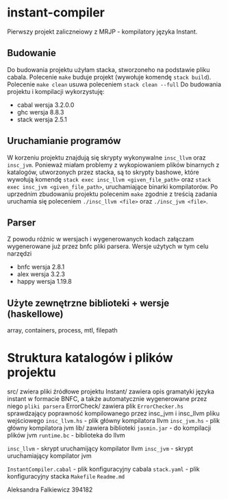 # instant-compiler
Pierwszy projekt zaliczneiowy z MRJP - kompilatory języka Instant.

## Budowanie
Do budowania projektu użyłam stacka, stworzoneho na podstawie pliku cabala.
Polecenie `make` buduje projekt (wywołuje komendę `stack build`).
Polecenie `make clean` usuwa poleceniem `stack clean --full`
Do budowania projektu i kompilacji wykorzystuję:
* cabal wersja 3.2.0.0
* ghc wersja 8.8.3
* stack wersja 2.5.1

## Uruchamianie programów
W korzeniu projektu znajdują się skrypty wykonywalne `insc_llvm` oraz `insc_jvm`.
Ponieważ miałam problemy z wykopiowaniem plików binarnych z katalogów, utworzonych przez stacka, są to skrypty bashowe, które wywołują komendę `stack exec insc_llvm <given_file_path>` oraz `stack exec insc_jvm <given_file_path>`, uruchamiające binarki kompilatorów.
Po uprzednim zbudowaniu projektu polecenim `make` zgodnie z treścią zadania uruchamia się poleceniem `./insc_llvm <file>` oraz `./insc_jvm <file>`.

## Parser
Z powodu różnic w wersjach i wygenerowanych kodach załączam wygenerowane już przez bnfc pliki parsera.
Wersje użytych w tym celu narzędzi
* bnfc wersja 2.8.1
* alex wersja 3.2.3
* happy wersja 1.19.8

## Użyte zewnętrzne biblioteki + wersje (haskellowe)
array, containers, process, mtl, filepath

# Struktura katalogów i plików projektu

src/ zwiera pliki źródłowe projektu
    Instant/ zawiera opis gramatyki języka instant w formacie BNFC,
           a także automatycznie wygenerowane przez niego `pliki parsera`
    ErrorCheck/ zawiera plik `ErrorChecker.hs` sprawdzający poprawność 
          kompilowanego przez insc_jvm i insc_llvm pliku wejściowego
    `insc_llvm.hs` - plik główny kompilatora llvm
    `insc_jvm.hs` - plik główny kompilatora jvm
lib/ zawiera biblioteki
    `jasmin.jar` - do kompilacji plików jvm
    `runtime.bc` - biblioteka do llvm

`insc_llvm` - skrypt uruchamijący kompilator llvm
`insc_jvm` - skrypt uruchamiający kompilator jvm

`InstantCompiler.cabal` - plik konfiguracyjny cabala
`stack.yaml` - plik konfiguracyjny stacka
`Makefile`
`Readme.md`


Aleksandra Falkiewicz 394182
